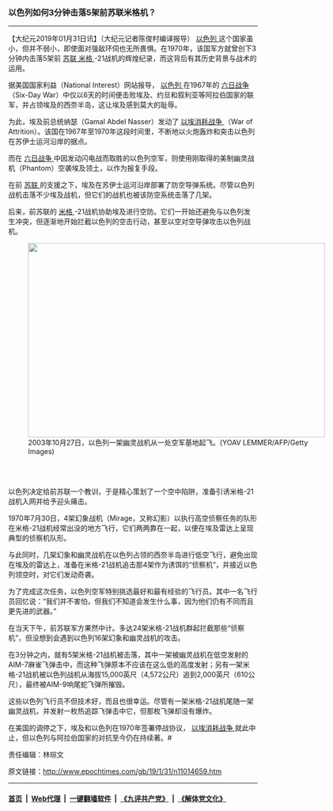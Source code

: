 ### 以色列如何3分钟击落5架前苏联米格机？
------------------------

<p>
 【大纪元2019年01月31日讯】（大纪元记者陈俊村编译报导）
 <a href="http://www.epochtimes.com/gb/tag/%E4%BB%A5%E8%89%B2%E5%88%97.html">
  以色列
 </a>
 这个国家虽小，但并不弱小，即使面对强敌环伺也无所畏惧。在1970年，该国军方就曾创下3分钟内击落5架前
 <a href="http://www.epochtimes.com/gb/tag/%E8%8B%8F%E8%81%94.html">
  苏联
 </a>
 <a href="http://www.epochtimes.com/gb/tag/%E7%B1%B3%E6%A0%BC.html">
  米格
 </a>
 -21战机的辉煌纪录，而这背后有其历史背景与战术的运用。
</p>
<p>
 据美国国家利益（National Interest）网站报导，
 <a href="http://www.epochtimes.com/gb/tag/%E4%BB%A5%E8%89%B2%E5%88%97.html">
  以色列
 </a>
 在1967年的
 <a href="http://www.epochtimes.com/gb/tag/%E5%85%AD%E6%97%A5%E6%88%98%E4%BA%89.html">
  六日战争
 </a>
 （Six-Day War）中仅以6天的时间便击败埃及、约旦和叙利亚等阿拉伯国家的联军，并占领埃及的西奈半岛，这让埃及感到莫大的耻辱。
</p>
<p>
 为此，埃及前总统纳瑟（Gamal Abdel Nasser）发动了
 <a href="http://www.epochtimes.com/gb/tag/%E4%BB%A5%E5%9F%83%E6%B6%88%E8%80%97%E6%88%98%E4%BA%89.html">
  以埃消耗战争
 </a>
 （War of Attrition）。该国在1967年至1970年这段时间里，不断地以火炮轰炸和突击以色列在苏伊士运河沿岸的据点。
</p>
<p>
 而在
 <a href="http://www.epochtimes.com/gb/tag/%E5%85%AD%E6%97%A5%E6%88%98%E4%BA%89.html">
  六日战争
 </a>
 中因发动闪电战而取胜的以色列空军，则使用刚取得的美制幽灵战机（Phantom）空袭埃及领土，以作为报复手段。
</p>
<p>
 在前
 <a href="http://www.epochtimes.com/gb/tag/%E8%8B%8F%E8%81%94.html">
  苏联
 </a>
 的支援之下，埃及在苏伊士运河沿岸部署了防空导弹系统。尽管以色列战机击落不少埃及战机，但它们的战机也被该防空系统击落了几架。
</p>
<p>
 后来，前苏联的
 <a href="http://www.epochtimes.com/gb/tag/%E7%B1%B3%E6%A0%BC.html">
  米格
 </a>
 -21战机协助埃及进行空防。它们一开始还避免与以色列发生冲突，但逐渐地开始拦截以色列的空击行动，甚至以空对空导弹攻击以色列战机。
</p>
<figure class="wp-caption aligncenter" id="attachment_11014683" style="width: 600px">
 <a href="http://i.epochtimes.com/assets/uploads/2019/01/GettyImages-2657804.jpg">
  <img alt="" class="wp-image-11014683 size-large" height="393" src="http://i.epochtimes.com/assets/uploads/2019/01/GettyImages-2657804-600x393.jpg" width="600"/>
 </a>
 <br/><figcaption class="wp-caption-text">
  2003年10月27日，以色列一架幽灵战机从一处空军基地起飞。(YOAV LEMMER/AFP/Getty Images)
 </figcaption><br/>
</figure><br/>
<p>
 以色列决定给前苏联一个教训，于是精心策划了一个空中陷阱，准备引诱米格-21战机入网并给予迎头痛击。
</p>
<p>
 1970年7月30日，4架幻象战机（Mirage，又称幻影）以执行高空侦察任务的队形在米格-21战机经常出没的地方飞行，它们两两靠在一起，以便在埃及雷达上呈现典型的侦察机队形。
</p>
<p>
 与此同时，几架幻象和幽灵战机在以色列占领的西奈半岛进行低空飞行，避免出现在埃及的雷达上，准备在米格-21战机追击那4架作为诱饵的“侦察机”，并接近以色列领空时，对它们发动奇袭。
</p>
<p>
 为了完成这次任务，以色列空军特别挑选最好和最有经验的飞行员。其中一名飞行员回忆说：“我们并不害怕，但我们不知道会发生什么事，因为他们仍有不同而且更先进的武器。”
</p>
<p>
 在当天下午，前苏联军方果然中计。多达24架米格-21战机群起拦截那些“侦察机”，但没想到会遇到以色列16架幻象和幽灵战机的攻击。
</p>
<p>
 在3分钟之内，就有5架米格-21战机被击落，其中一架被幽灵战机在低空发射的AIM-7麻雀飞弹击中，而这种飞弹原本不应该在这么低的高度发射；另有一架米格-21战机被以色列战机从海拔15,000英尺（4,572公尺）追到2,000英尺（610公尺），最终被AIM-9响尾蛇飞弹所摧毁。
</p>
<p>
 这些以色列飞行员不但技术好，而且也很幸运。尽管有一架米格-21战机尾随一架幽灵战机，并发射一枚热追踪飞弹击中它，但那枚飞弹却没有爆炸。
</p>
<p>
 在美国的调停之下，埃及和以色列在1970年签署停战协议，
 <a href="http://www.epochtimes.com/gb/tag/%E4%BB%A5%E5%9F%83%E6%B6%88%E8%80%97%E6%88%98%E4%BA%89.html">
  以埃消耗战争
 </a>
 就此中止，但以色列与阿拉伯国家的对抗至今仍在持续著。#
</p>
<p>
</p>
<p>
 责任编辑：林琮文
</p>

原文链接：http://www.epochtimes.com/gb/19/1/31/n11014659.htm


------------------------
#### [首页](https://github.com/gfw-breaker/banned-news/blob/master/README.md) &nbsp;|&nbsp; [Web代理](https://github.com/labour-camp/helloworld) &nbsp;|&nbsp; [一键翻墙软件](https://github.com/gfw-breaker/nogfw/blob/master/README.md) &nbsp;|&nbsp; [《九评共产党》](https://github.com/gfw-breaker/9ping.md/blob/master/README.md#九评之一评共产党是什么) &nbsp;|&nbsp; [《解体党文化》](https://github.com/gfw-breaker/jtdwh.md/blob/master/README.md#绪论)

